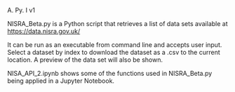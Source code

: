 A. Py. I v1

NISRA_Beta.py is a Python script that retrieves a list of data sets available at https://data.nisra.gov.uk/

It can be run as an executable from command line and accepts user input. Select a dataset by index to download the dataset as a .csv to the current location. A preview of the data set will also be shown.

NISA_API_2.ipynb shows some of the functions used in NISRA_Beta.py being applied in a Jupyter Notebook.
